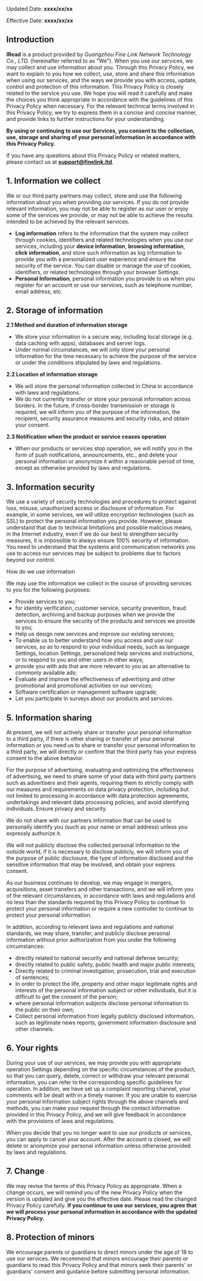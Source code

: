 Updated Date: **xxxx/xx/xx**

Effective Date: **xxxx/xx/xx**
## Introduction

**IRead** is a product provided by *Guangzhou Fine Link Network Technology Co., LTD.* (hereinafter referred to as "We"). When you use our services, we may collect and use information about you. Through this Privacy Policy, we want to explain to you how we collect, use, store and share this information when using our services, and the ways we provide you with access, update, control and protection of this information. This Privacy Policy is closely related to the service you use. We hope you will read it carefully and make the choices you think appropriate in accordance with the guidelines of this Privacy Policy when necessary. For the relevant technical terms involved in this Privacy Policy, we try to express them in a concise and concise manner, and provide links to further instructions for your understanding.

**By using or continuing to use our Services, you consent to the collection, use, storage and sharing of your personal information in accordance with this Privacy Policy.**

If you have any questions about this Privacy Policy or related matters, please contact us at **support@finelink.ltd**.

## 1\. Information we collect

We or our third party partners may collect, store and use the following information about you when providing our services. If you do not provide relevant information, you may not be able to register as our user or enjoy some of the services we provide, or may not be able to achieve the results intended to be achieved by the relevant services.

+   **Log information** refers to the information that the system may collect through cookies, identifiers and related technologies when you use our services, including your **device information**, **browsing information**, **click information**, and store such information as log information to provide you with a personalized user experience and ensure the security of the service. You can disable or manage the use of cookies, identifiers, or related technologies through your browser Settings.
+   **Personal Information**, personal information you provide to us when you register for an account or use our services, such as telephone number, email address, etc.

## 2\. Storage of information

**2.1 Method and duration of information storage**

+ We store your information in a secure way, including local storage (e.g. data caching with apps), databases and server logs.
+ Under normal circumstances, we will only store your personal information for the time necessary to achieve the purpose of the service or under the conditions stipulated by laws and regulations.

**2.2 Location of information storage**

+ We will store the personal information collected in China in accordance with laws and regulations.
+ We do not currently transfer or store your personal information across borders. In the future, if cross-border transmission or storage is required, we will inform you of the purpose of the information, the recipient, security assurance measures and security risks, and obtain your consent.

**2.3 Notification when the product or service ceases operation**

+ When our products or services stop operation, we will notify you in the form of push notifications, announcements, etc., and delete your personal information or anonymize it within a reasonable period of time, except as otherwise provided by laws and regulations.

## 3\. Information security

We use a variety of security technologies and procedures to protect against loss, misuse, unauthorized access or disclosure of information. For example, in some services, we will utilize encryption technologies (such as SSL) to protect the personal information you provide. However, please understand that due to technical limitations and possible malicious means, in the Internet industry, even if we do our best to strengthen security measures, it is impossible to always ensure 100% security of information. You need to understand that the systems and communication networks you use to access our services may be subject to problems due to factors beyond our control.

How do we use information

We may use the information we collect in the course of providing services to you for the following purposes:

+ Provide services to you;
+ for identity verification, customer service, security prevention, fraud detection, archiving and backup purposes when we provide the services to ensure the security of the products and services we provide to you;
+ Help us design new services and improve our existing services;
+ To enable us to better understand how you access and use our services, so as to respond to your individual needs, such as language Settings, location Settings, personalized help services and instructions, or to respond to you and other users in other ways;
+ provide you with ads that are more relevant to you as an alternative to commonly available ads;
+ Evaluate and improve the effectiveness of advertising and other promotional and promotional activities on our services;
+ Software certification or management software upgrade;
+ Let you participate in surveys about our products and services.

## 5\. Information sharing

At present, we will not actively share or transfer your personal information to a third party, if there is other sharing or transfer of your personal information or you need us to share or transfer your personal information to a third party, we will directly or confirm that the third party has your express consent to the above behavior.

For the purpose of advertising, evaluating and optimizing the effectiveness of advertising, we need to share some of your data with third party partners such as advertisers and their agents, requiring them to strictly comply with our measures and requirements on data privacy protection, including but not limited to processing in accordance with data protection agreements, undertakings and relevant data processing policies, and avoid identifying individuals. Ensure privacy and security.

We do not share with our partners information that can be used to personally identify you (such as your name or email address) unless you expressly authorize it.

We will not publicly disclose the collected personal information to the outside world, if it is necessary to disclose publicly, we will inform you of the purpose of public disclosure, the type of information disclosed and the sensitive information that may be involved, and obtain your express consent.

As our business continues to develop, we may engage in mergers, acquisitions, asset transfers and other transactions, and we will inform you of the relevant circumstances, in accordance with laws and regulations and no less than the standards required by this Privacy Policy to continue to protect your personal information or require a new controller to continue to protect your personal information.

In addition, according to relevant laws and regulations and national standards, we may share, transfer, and publicly disclose personal information without prior authorization from you under the following circumstances:

+ directly related to national security and national defense security;
+ directly related to public safety, public health and major public interests;
+ Directly related to criminal investigation, prosecution, trial and execution of sentences;
+ In order to protect the life, property and other major legitimate rights and interests of the personal information subject or other individuals, but it is difficult to get the consent of the person;
+ where personal information subjects disclose personal information to the public on their own;
+ Collect personal information from legally publicly disclosed information, such as legitimate news reports, government information disclosure and other channels.

## 6. Your rights

During your use of our services, we may provide you with appropriate operation Settings depending on the specific circumstances of the product, so that you can query, delete, correct or withdraw your relevant personal information, you can refer to the corresponding specific guidelines for operation. In addition, we have set up a complaint reporting channel, your comments will be dealt with in a timely manner. If you are unable to exercise your personal information subject rights through the above channels and methods, you can make your request through the contact information provided in this Privacy Policy, and we will give feedback in accordance with the provisions of laws and regulations.

When you decide that you no longer want to use our products or services, you can apply to cancel your account. After the account is closed, we will delete or anonymize your personal information unless otherwise provided by laws and regulations.

## 7\. Change

We may revise the terms of this Privacy Policy as appropriate. When a change occurs, we will remind you of the new Privacy Policy when the version is updated and give you the effective date. Please read the changed Privacy Policy carefully. **If you continue to use our services, you agree that we will process your personal information in accordance with the updated Privacy Policy.**

## 8\. Protection of minors

We encourage parents or guardians to direct minors under the age of 18 to use our services. We recommend that minors encourage their parents or guardians to read this Privacy Policy and that minors seek their parents' or guardians' consent and guidance before submitting personal information.